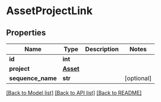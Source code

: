 # AssetProjectLink


## Properties

Name | Type | Description | Notes
------------ | ------------- | ------------- | -------------
**id** | **int** |  | 
**project** | [**Asset**](Asset.md) |  | 
**sequence_name** | **str** |  | [optional] 

[[Back to Model list]](../#documentation-for-models) [[Back to API list]](../#documentation-for-api-endpoints) [[Back to README]](../)



